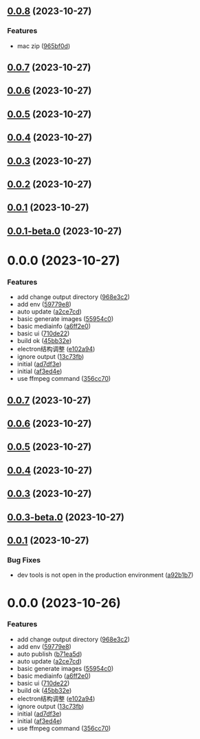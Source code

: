 ## [0.0.8](https://github.com/spencer17x/vid-multi/compare/v0.0.7...v0.0.8) (2023-10-27)


### Features

* mac zip ([965bf0d](https://github.com/spencer17x/vid-multi/commit/965bf0d2d733ef860bac470922a216561e91e4a4))



## [0.0.7](https://github.com/spencer17x/vid-multi/compare/v0.0.6...v0.0.7) (2023-10-27)



## [0.0.6](https://github.com/spencer17x/vid-multi/compare/v0.0.5...v0.0.6) (2023-10-27)



## [0.0.5](https://github.com/spencer17x/vid-multi/compare/v0.0.4...v0.0.5) (2023-10-27)



## [0.0.4](https://github.com/spencer17x/vid-multi/compare/v0.0.3...v0.0.4) (2023-10-27)



## [0.0.3](https://github.com/spencer17x/vid-multi/compare/v0.0.2...v0.0.3) (2023-10-27)



## [0.0.2](https://github.com/spencer17x/vid-multi/compare/v0.0.1...v0.0.2) (2023-10-27)



## [0.0.1](https://github.com/spencer17x/vid-multi/compare/v0.0.1-beta.0...v0.0.1) (2023-10-27)



## [0.0.1-beta.0](https://github.com/spencer17x/vid-multi/compare/v0.0.0...v0.0.1-beta.0) (2023-10-27)



# 0.0.0 (2023-10-27)


### Features

* add change output directory ([968e3c2](https://github.com/spencer17x/vid-multi/commit/968e3c275d73deb8747bd73197aef63bdcea3a8d))
* add env ([59779e8](https://github.com/spencer17x/vid-multi/commit/59779e8799f65256fa93082f9ddafa3b53830f2b))
* auto update ([a2ce7cd](https://github.com/spencer17x/vid-multi/commit/a2ce7cd1e78c6c37916f1a3db4019f0fd320d035))
* basic generate images ([55954c0](https://github.com/spencer17x/vid-multi/commit/55954c0a22f447826adb84f481ca8bd0f20fb6f4))
* basic mediainfo ([a6ff2e0](https://github.com/spencer17x/vid-multi/commit/a6ff2e05f786234e4ea209ad45dc89e785c2ecca))
* basic ui ([710de22](https://github.com/spencer17x/vid-multi/commit/710de22388bb20dc6e2842c8f49b81b4cd298f8d))
* build ok ([45bb32e](https://github.com/spencer17x/vid-multi/commit/45bb32efbfd68b117200379611a16ea928eed6a9))
* electron结构调整 ([e102a94](https://github.com/spencer17x/vid-multi/commit/e102a942beb85246bdeab180c669cac70ed02506))
* ignore output ([13c73fb](https://github.com/spencer17x/vid-multi/commit/13c73fb339783ea4133009ef6dc49f8ccdbe4fa9))
* initial ([ad7df3e](https://github.com/spencer17x/vid-multi/commit/ad7df3ed7af4a3ac4c8e284f0a59f95ffd13e797))
* initial ([af3ed4e](https://github.com/spencer17x/vid-multi/commit/af3ed4eb79d5de35e69f181aa9922790211cd223))
* use ffmpeg command ([356cc70](https://github.com/spencer17x/vid-multi/commit/356cc70f78eca37dfcc768ab79529c8c8c663de6))



## [0.0.7](https://github.com/spencer17x/vid-multi/compare/v0.0.6...v0.0.7) (2023-10-27)



## [0.0.6](https://github.com/spencer17x/vid-multi/compare/v0.0.5...v0.0.6) (2023-10-27)



## [0.0.5](https://github.com/spencer17x/vid-multi/compare/v0.0.4...v0.0.5) (2023-10-27)



## [0.0.4](https://github.com/spencer17x/vid-multi/compare/v0.0.3...v0.0.4) (2023-10-27)



## [0.0.3](https://github.com/spencer17x/vid-multi/compare/v0.0.3-beta.0...v0.0.3) (2023-10-27)



## [0.0.3-beta.0](https://github.com/spencer17x/vid-multi/compare/v0.0.1...v0.0.3-beta.0) (2023-10-27)



## [0.0.1](https://github.com/spencer17x/vid-multi/compare/v0.0.0...v0.0.1) (2023-10-27)


### Bug Fixes

* dev tools is not open in the production environment ([a92b1b7](https://github.com/spencer17x/vid-multi/commit/a92b1b7cae1d3087cd4298062cc6289f0f9748c6))



# 0.0.0 (2023-10-26)


### Features

* add change output directory ([968e3c2](https://github.com/spencer17x/vid-multi/commit/968e3c275d73deb8747bd73197aef63bdcea3a8d))
* add env ([59779e8](https://github.com/spencer17x/vid-multi/commit/59779e8799f65256fa93082f9ddafa3b53830f2b))
* auto publish ([b71ea5d](https://github.com/spencer17x/vid-multi/commit/b71ea5dc15a0e60750f45c1809be96cf4dcbb80e))
* auto update ([a2ce7cd](https://github.com/spencer17x/vid-multi/commit/a2ce7cd1e78c6c37916f1a3db4019f0fd320d035))
* basic generate images ([55954c0](https://github.com/spencer17x/vid-multi/commit/55954c0a22f447826adb84f481ca8bd0f20fb6f4))
* basic mediainfo ([a6ff2e0](https://github.com/spencer17x/vid-multi/commit/a6ff2e05f786234e4ea209ad45dc89e785c2ecca))
* basic ui ([710de22](https://github.com/spencer17x/vid-multi/commit/710de22388bb20dc6e2842c8f49b81b4cd298f8d))
* build ok ([45bb32e](https://github.com/spencer17x/vid-multi/commit/45bb32efbfd68b117200379611a16ea928eed6a9))
* electron结构调整 ([e102a94](https://github.com/spencer17x/vid-multi/commit/e102a942beb85246bdeab180c669cac70ed02506))
* ignore output ([13c73fb](https://github.com/spencer17x/vid-multi/commit/13c73fb339783ea4133009ef6dc49f8ccdbe4fa9))
* initial ([ad7df3e](https://github.com/spencer17x/vid-multi/commit/ad7df3ed7af4a3ac4c8e284f0a59f95ffd13e797))
* initial ([af3ed4e](https://github.com/spencer17x/vid-multi/commit/af3ed4eb79d5de35e69f181aa9922790211cd223))
* use ffmpeg command ([356cc70](https://github.com/spencer17x/vid-multi/commit/356cc70f78eca37dfcc768ab79529c8c8c663de6))



